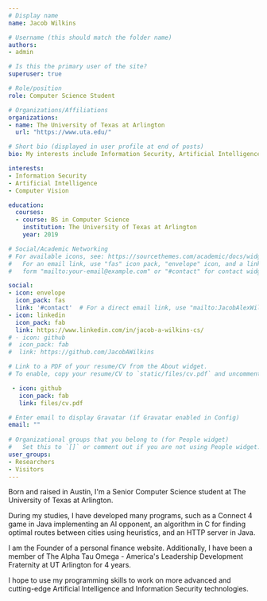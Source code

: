 ```yaml
---
# Display name
name: Jacob Wilkins

# Username (this should match the folder name)
authors:
- admin

# Is this the primary user of the site?
superuser: true

# Role/position
role: Computer Science Student

# Organizations/Affiliations
organizations:
- name: The University of Texas at Arlington
  url: "https://www.uta.edu/"

# Short bio (displayed in user profile at end of posts)
bio: My interests include Information Security, Artificial Intelligence, and Java Development.

interests:
- Information Security
- Artificial Intelligence
- Computer Vision

education:
  courses:
  - course: BS in Computer Science
    institution: The University of Texas at Arlington
    year: 2019

# Social/Academic Networking
# For available icons, see: https://sourcethemes.com/academic/docs/widgets/#icons
#   For an email link, use "fas" icon pack, "envelope" icon, and a link in the
#   form "mailto:your-email@example.com" or "#contact" for contact widget.

social:
- icon: envelope
  icon_pack: fas
  link: '#contact'  # For a direct email link, use "mailto:JacobAlexWilkins@gmail.com".
- icon: linkedin
  icon_pack: fab
  link: https://www.linkedin.com/in/jacob-a-wilkins-cs/
# - icon: github
#  icon_pack: fab
#  link: https://github.com/JacobAWilkins

# Link to a PDF of your resume/CV from the About widget.
# To enable, copy your resume/CV to `static/files/cv.pdf` and uncomment the lines below.

 - icon: github
   icon_pack: fab
   link: files/cv.pdf

# Enter email to display Gravatar (if Gravatar enabled in Config)
email: ""
  
# Organizational groups that you belong to (for People widget)
#   Set this to `[]` or comment out if you are not using People widget.  
user_groups:
- Researchers
- Visitors
---
```


Born and raised in Austin, I'm a Senior Computer Science student at The University of Texas at Arlington.

During my studies, I have developed many programs, such as a Connect 4 game in Java implementing an AI opponent, an algorithm in C for finding optimal routes between cities using heuristics, and an HTTP server in Java.

I am the Founder of a personal finance website. Additionally, I have been a member of The Alpha Tau Omega - America's Leadership Development Fraternity at UT Arlington for 4 years.

I hope to use my programming skills to work on more advanced and cutting-edge Artificial Intelligence and Information Security technologies. 
